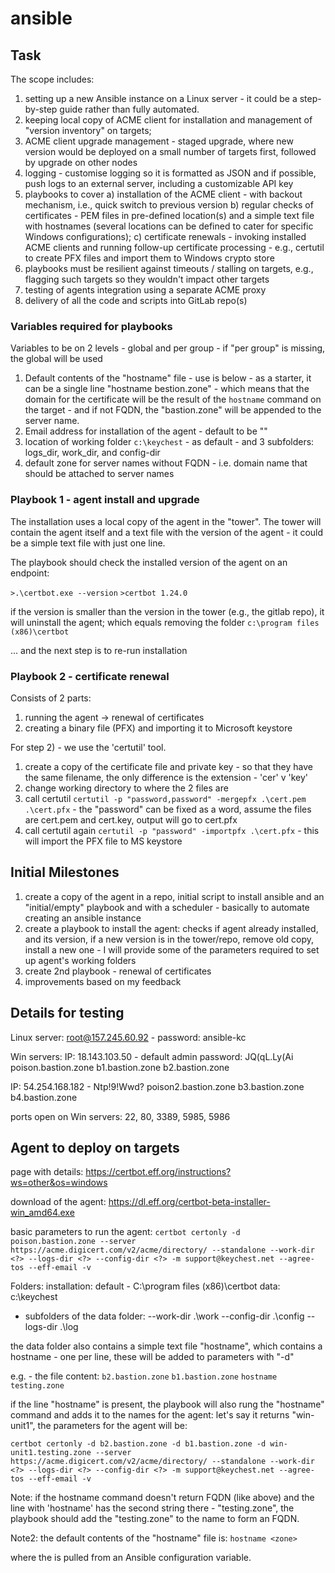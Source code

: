 # ansible


## Task

The scope includes:

1. setting up a new Ansible instance on a Linux server - it could be a step-by-step guide rather than fully automated.
1. keeping local copy of ACME client for installation and management of "version inventory" on targets;
1. ACME client upgrade management - staged upgrade, where new version would be deployed on a small number of targets first, followed by upgrade on other nodes
1. logging - customise logging so it is formatted as JSON and if possible, push logs to an external server, including a customizable API key
1. playbooks to cover a) installation of the ACME client - with backout mechanism, i.e., quick switch to previous version b) regular checks of certificates - PEM files in pre-defined location(s) and a simple text file with hostnames (several locations can be defined to cater for specific Windows configurations); c) certificate renewals - invoking installed ACME clients and running follow-up certificate processing - e.g., certutil to create PFX files and import them to Windows crypto store
1. playbooks must be resilient against timeouts / stalling on targets, e.g., flagging such targets so they wouldn't impact other targets
1. testing of agents integration using a separate ACME proxy
1. delivery of all the code and scripts into GitLab repo(s)

### Variables required for playbooks

Variables to be on 2 levels - global and per group - if "per group" is missing, the global will be used

1. Default contents of the "hostname" file - use is below - as a starter, it can be a single line "hostname bestion.zone"  - which means that the domain for the certificate will be the result of the `hostname` command on the target - and if not  FQDN, the "bastion.zone" will be appended to the server name.
1. Email address for installation of the agent - default to be ""
1. location of working folder `c:\keychest` - as default - and 3 subfolders: logs_dir, work_dir, and config-dir
1. default zone for server names without FQDN - i.e. domain name that should be attached to server names

### Playbook 1 - agent install and upgrade

The installation uses a local copy of the agent in the "tower". The tower will contain the agent itself and a text file with the version of the agent - it could be a simple text file with just one line.

The playbook should check the installed version of the agent on an endpoint:

`>.\certbot.exe --version`
`>certbot 1.24.0`

if the version is smaller than the version in the tower (e.g., the gitlab repo), it will uninstall the agent; which equals removing the folder `c:\program files (x86)\certbot`

... and the next step is to re-run installation



### Playbook 2 - certificate renewal

Consists of 2 parts:
1. running the agent -> renewal of certificates
1. creating a binary file (PFX) and importing it to Microsoft keystore

For step 2) - we use the 'certutil' tool.
1. create a copy of the certificate file and private key - so that they have the same filename, the only difference is the extension - 'cer' v 'key'
1. change working directory to where the 2 files are
1. call certutil `certutil -p "password,password" -mergepfx .\cert.pem .\cert.pfx`  - the "password" can be fixed as a word, assume the files are cert.pem and cert.key, output will go to cert.pfx
1. call certutil again `certutil -p "password" -importpfx .\cert.pfx` - this will import the PFX file to MS keystore


## Initial Milestones

1. create a copy of the agent in a repo, initial script to install ansible and an "initial/empty" playbook and with a scheduler - basically to automate creating an ansible instance
1. create a playbook to install the agent: checks if agent already installed, and its version, if a new version is in the tower/repo, remove old copy, install a new one - I will provide some of the parameters required to set up agent's working folders
1. create 2nd playbook - renewal of certificates
1. improvements based on my feedback


## Details for testing

Linux server:
root@157.245.60.92 - password: ansible-kc

Win servers:
IP: 18.143.103.50 - default admin password: JQ(qL.Ly(Ai
poison.bastion.zone
b1.bastion.zone
b2.bastion.zone

IP: 54.254.168.182 - Ntp!9!Wwd?
poison2.bastion.zone
b3.bastion.zone
b4.bastion.zone

ports open on Win servers: 22, 80, 3389, 5985, 5986

## Agent to deploy on targets

page with details: https://certbot.eff.org/instructions?ws=other&os=windows

download of the agent: https://dl.eff.org/certbot-beta-installer-win_amd64.exe

basic parameters to run the agent: 
`certbot certonly -d poison.bastion.zone --server https://acme.digicert.com/v2/acme/directory/ --standalone --work-dir <?> --logs-dir <?> --config-dir <?> -m support@keychest.net --agree-tos --eff-email -v`

Folders: 
installation: default - C:\program files (x86)\certbot
data: c:\keychest
 - subfolders of the data folder:
     --work-dir .\work
     --config-dir .\config
     --logs-dir .\log 


the data folder also contains a simple text file "hostname", which contains a hostname - one per line, these will be added to parameters with "-d"

e.g. - the file content:
`b2.bastion.zone`
`b1.bastion.zone`
`hostname testing.zone`

if the line "hostname" is present, the playbook will also rung the "hostname" command and adds it to the names for the agent: let's say it returns "win-unit1", the parameters for the agent will be:

`certbot certonly -d b2.bastion.zone -d b1.bastion.zone -d win-unit1.testing.zone --server https://acme.digicert.com/v2/acme/directory/ --standalone --work-dir <?> --logs-dir <?> --config-dir <?> -m support@keychest.net --agree-tos --eff-email -v`

Note: if the hostname command doesn't return FQDN (like above) and the line with 'hostname' has the second string there - "testing.zone", the playbook should add the "testing.zone" to the name to form an FQDN.

Note2: the default contents of the "hostname" file is:
`hostname <zone>`


where the <zone> is pulled from an Ansible configuration variable.



